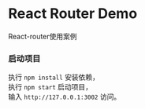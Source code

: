 # React Router Demo
React-router使用案例 
### 启动项目

执行 `npm install` 安装依赖，	
执行 `npm start` 启动项目，	
输入 `http://127.0.0.1:3002` 访问。
